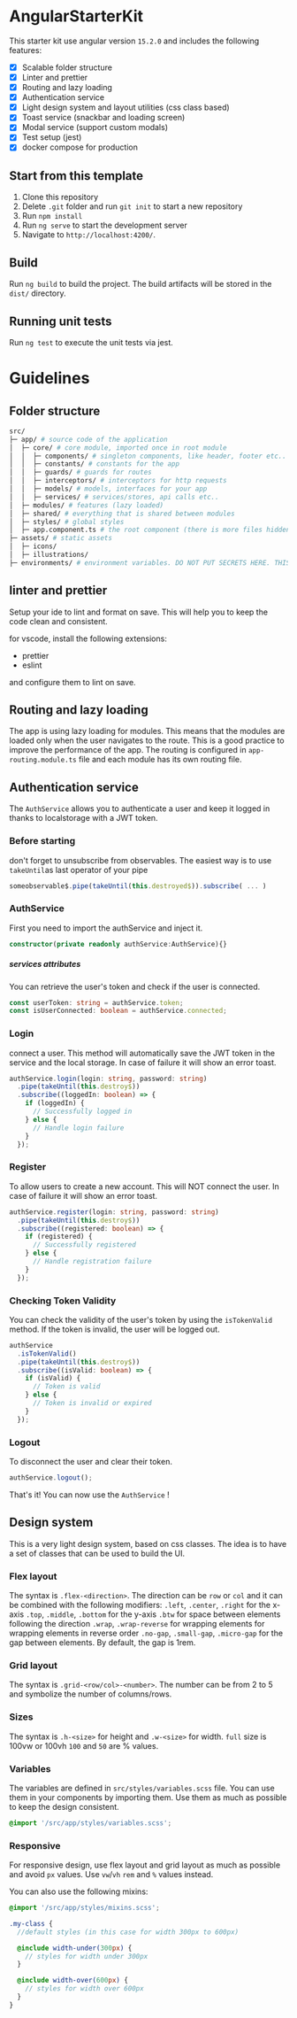 # AngularStarterKit

This starter kit use angular version `15.2.0` and includes the following features:

- [x] Scalable folder structure
- [x] Linter and prettier
- [x] Routing and lazy loading
- [x] Authentication service
- [x] Light design system and layout utilities (css class based)
- [x] Toast service (snackbar and loading screen)
- [x] Modal service (support custom modals)
- [x] Test setup (jest)
- [x] docker compose for production

## Start from this template

1. Clone this repository
2. Delete `.git` folder and run `git init` to start a new repository
3. Run `npm install`
4. Run `ng serve` to start the development server
5. Navigate to `http://localhost:4200/`.

## Build

Run `ng build` to build the project. The build artifacts will be stored in the `dist/` directory.

## Running unit tests

Run `ng test` to execute the unit tests via jest.

# Guidelines

## Folder structure

```bash
src/
├─ app/ # source code of the application
│  ├─ core/ # core module, imported once in root module
│  │  ├─ components/ # singleton components, like header, footer etc..
│  │  ├─ constants/ # constants for the app
│  │  ├─ guards/ # guards for routes
│  │  ├─ interceptors/ # interceptors for http requests
│  │  ├─ models/ # models, interfaces for your app
│  │  ├─ services/ # services/stores, api calls etc..
│  ├─ modules/ # features (lazy loaded)
│  ├─ shared/ # everything that is shared between modules
│  ├─ styles/ # global styles
│  ├─ app.component.ts # the root component (there is more files hidden for simplicity)
├─ assets/ # static assets
│  ├─ icons/
│  ├─ illustrations/
├─ environments/ # environment variables. DO NOT PUT SECRETS HERE. THIS IS VISIBILE IN THE BROWSER
```

## linter and prettier

Setup your ide to lint and format on save. This will help you to keep the code clean and consistent.

for vscode, install the following extensions:

- prettier
- eslint

and configure them to lint on save.

## Routing and lazy loading

The app is using lazy loading for modules. This means that the modules are loaded only when the user navigates to the route. This is a good practice to improve the performance of the app. The routing is configured in `app-routing.module.ts` file and each module has its own routing file.

## Authentication service

The `AuthService` allows you to authenticate a user and keep it logged in thanks to localstorage with a JWT token.

### Before starting

don't forget to unsubscribe from observables. The easiest way is to use `takeUntil`as last operator of your pipe

```typescript
someobservable$.pipe(takeUntil(this.destroyed$)).subscribe( ... )
```

### AuthService

First you need to import the authService and inject it.

```typescript
constructor(private readonly authService:AuthService){}
```

##### services attributes

You can retrieve the user's token and check if the user is connected.

```typescript
const userToken: string = authService.token;
const isUserConnected: boolean = authService.connected;
```

### Login

connect a user. This method will automatically save the JWT token in the service and the local storage.
In case of failure it will show an error toast.

```typescript
authService.login(login: string, password: string)
  .pipe(takeUntil(this.destroy$))
  .subscribe((loggedIn: boolean) => {
    if (loggedIn) {
      // Successfully logged in
    } else {
      // Handle login failure
    }
  });
```

### Register

To allow users to create a new account. This will NOT connect the user.
In case of failure it will show an error toast.

```typescript
authService.register(login: string, password: string)
  .pipe(takeUntil(this.destroy$))
  .subscribe((registered: boolean) => {
    if (registered) {
      // Successfully registered
    } else {
      // Handle registration failure
    }
  });
```

### Checking Token Validity

You can check the validity of the user's token by using the `isTokenValid` method.
If the token is invalid, the user will be logged out.

```typescript
authService
  .isTokenValid()
  .pipe(takeUntil(this.destroy$))
  .subscribe((isValid: boolean) => {
    if (isValid) {
      // Token is valid
    } else {
      // Token is invalid or expired
    }
  });
```

### Logout

To disconnect the user and clear their token.

```typescript
authService.logout();
```

That's it! You can now use the `AuthService` !

## Design system

This is a very light design system, based on css classes. The idea is to have a set of classes that can be used to build the UI.

### Flex layout

The syntax is `.flex-<direction>`.
The direction can be `row` or `col` and it can be combined with the following modifiers:
`.left`, `.center`, `.right` for the x-axis
`.top`, `.middle`, `.bottom` for the y-axis
`.btw` for space between elements following the direction
`.wrap`, `.wrap-reverse` for wrapping elements
for wrapping elements in reverse order
`.no-gap`, `.small-gap`, `.micro-gap` for the gap between elements. By default, the gap is 1rem.

### Grid layout

The syntax is `.grid-<row/col>-<number>`.
The number can be from 2 to 5 and symbolize the number of columns/rows.

### Sizes

The syntax is `.h-<size>` for height and `.w-<size>` for width.
`full` size is 100vw or 100vh
`100` and `50` are % values.

### Variables

The variables are defined in `src/styles/variables.scss` file. You can use them in your components by importing them. Use them as much as possible to keep the design consistent.

```scss
@import '/src/app/styles/variables.scss';
```

### Responsive

For responsive design, use flex layout and grid layout as much as possible and avoid `px` values. Use `vw`/`vh` `rem` and `%` values instead.

You can also use the following mixins:

```scss
@import '/src/app/styles/mixins.scss';

.my-class {
  //default styles (in this case for width 300px to 600px)

  @include width-under(300px) {
    // styles for width under 300px
  }

  @include width-over(600px) {
    // styles for width over 600px
  }
}
```
